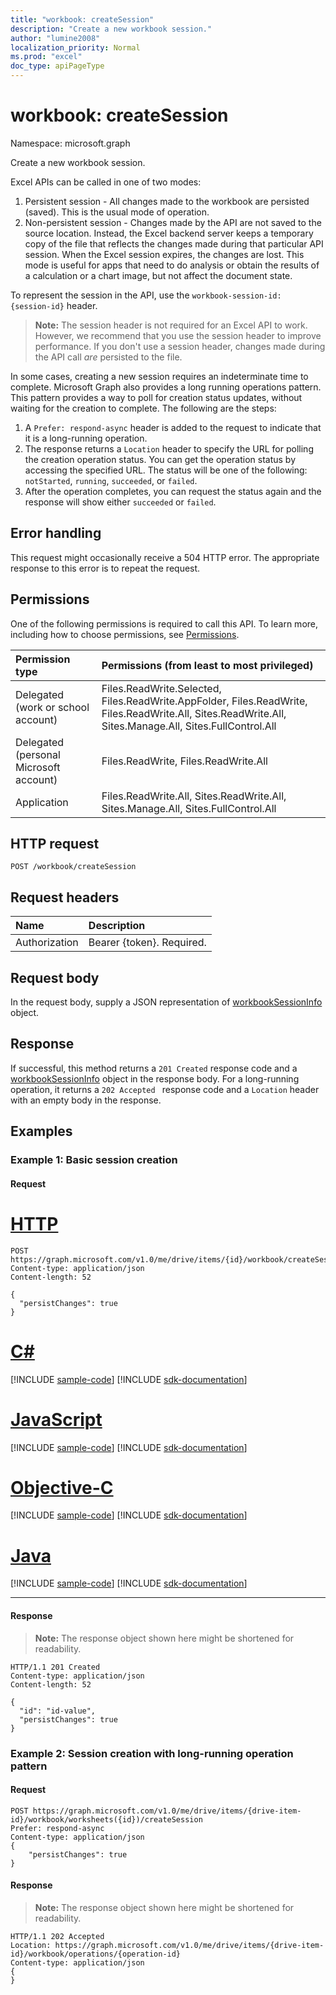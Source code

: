 ```yaml
---
title: "workbook: createSession"
description: "Create a new workbook session."
author: "lumine2008"
localization_priority: Normal
ms.prod: "excel"
doc_type: apiPageType
---
```


# workbook: createSession

Namespace: microsoft.graph

Create a new workbook session. 

Excel APIs can be called in one of two modes: 

1. Persistent session - All changes made to the workbook are persisted (saved). This is the usual mode of operation. 
2. Non-persistent session - Changes made by the API are not saved to the source location. Instead, the Excel backend server keeps a temporary copy of the file that reflects the changes made during that particular API session. When the Excel session expires, the changes are lost. This mode is useful for apps that need to do analysis or obtain the results of a calculation or a chart image, but not affect the document state.   

To represent the session in the API, use the `workbook-session-id: {session-id}` header. 

>**Note:** The session header is not required for an Excel API to work. However, we recommend that you use the session header to improve performance. If you don't use a session header, changes made during the API call _are_ persisted to the file.  

In some cases, creating a new session requires an indeterminate time to complete. Microsoft Graph also provides a long running operations pattern. This pattern provides a way to poll for creation status updates, without waiting for the creation to complete. The following are the steps:

1. A `Prefer: respond-async` header is added to the request to indicate that it is a long-running operation.
2. The response returns a `Location` header to specify the URL for polling the creation operation status. You can get the operation status by accessing the specified URL. The status will be one of the following: `notStarted`, `running`, `succeeded`, or `failed`.
3. After the operation completes, you can request the status again and the response will show either `succeeded` or `failed`.

## Error handling

This request might occasionally receive a 504 HTTP error. The appropriate response to this error is to repeat the request.

## Permissions
One of the following permissions is required to call this API. To learn more, including how to choose permissions, see [Permissions](/graph/permissions-reference).

|Permission type      | Permissions (from least to most privileged)              |
|:--------------------|:---------------------------------------------------------|
|Delegated (work or school account) | Files.ReadWrite.Selected, Files.ReadWrite.AppFolder, Files.ReadWrite, Files.ReadWrite.All, Sites.ReadWrite.All, Sites.Manage.All, Sites.FullControl.All    |
|Delegated (personal Microsoft account) | Files.ReadWrite, Files.ReadWrite.All    |
|Application | Files.ReadWrite.All, Sites.ReadWrite.All, Sites.Manage.All, Sites.FullControl.All   |
## HTTP request
<!-- { "blockType": "ignored" } -->
```http
POST /workbook/createSession
```
## Request headers
| Name       | Description|
|:---------------|:----------|
| Authorization  | Bearer {token}. Required. |

## Request body
In the request body, supply a JSON representation of [workbookSessionInfo](../resources/workbooksessioninfo.md) object.

## Response

If successful, this method returns a `201 Created` response code and a [workbookSessionInfo](../resources/workbooksessioninfo.md) object in the response body. For a long-running operation, it returns a `202 Accepted ` response code and a `Location` header with an empty body in the response.

## Examples

### Example 1: Basic session creation
#### Request


# [HTTP](#tab/http)
<!-- {
  "blockType": "request",
  "name": "create_excel_session"
}-->
```http
POST https://graph.microsoft.com/v1.0/me/drive/items/{id}/workbook/createSession
Content-type: application/json
Content-length: 52

{
  "persistChanges": true
}
```
# [C#](#tab/csharp)
[!INCLUDE [sample-code](../includes/snippets/csharp/create-excel-session-csharp-snippets.md)]
[!INCLUDE [sdk-documentation](../includes/snippets/snippets-sdk-documentation-link.md)]

# [JavaScript](#tab/javascript)
[!INCLUDE [sample-code](../includes/snippets/javascript/create-excel-session-javascript-snippets.md)]
[!INCLUDE [sdk-documentation](../includes/snippets/snippets-sdk-documentation-link.md)]

# [Objective-C](#tab/objc)
[!INCLUDE [sample-code](../includes/snippets/objc/create-excel-session-objc-snippets.md)]
[!INCLUDE [sdk-documentation](../includes/snippets/snippets-sdk-documentation-link.md)]

# [Java](#tab/java)
[!INCLUDE [sample-code](../includes/snippets/java/create-excel-session-java-snippets.md)]
[!INCLUDE [sdk-documentation](../includes/snippets/snippets-sdk-documentation-link.md)]

---

#### Response
>**Note:** The response object shown here might be shortened for readability. 
<!-- {
  "blockType": "response",
  "truncated": true,
  "@odata.type": "microsoft.graph.workbookSessionInfo"
} -->
```http
HTTP/1.1 201 Created
Content-type: application/json
Content-length: 52

{
  "id": "id-value",
  "persistChanges": true
}
```

### Example 2: Session creation with long-running operation pattern

#### Request

```http
POST https://graph.microsoft.com/v1.0/me/drive/items/{drive-item-id}/workbook/worksheets({id})/createSession
Prefer: respond-async
Content-type: application/json
{
    "persistChanges": true
}
```

#### Response
>**Note:** The response object shown here might be shortened for readability. 

<!-- {
  "blockType": "response",
  "truncated": true,
  "@odata.type": "microsoft.graph.workbookSessionInfo"
} -->
```http
HTTP/1.1 202 Accepted
Location: https://graph.microsoft.com/v1.0/me/drive/items/{drive-item-id}/workbook/operations/{operation-id}
Content-type: application/json
{
}
```

<!-- uuid: 8fcb5dbc-d5aa-4681-8e31-b001d5168d79 
2015-10-25 14:57:30 UTC -->
<!-- {
  "type": "#page.annotation",
  "description": "Example",
  "keywords": "",
  "section": "documentation",
  "tocPath": "",
  "suppressions": [
  ]
}-->
